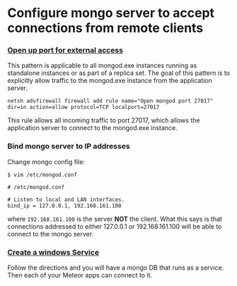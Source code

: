 # Configure mongo server to accept connections from remote clients

### [Open up port for external access](https://docs.mongodb.com/manual/tutorial/configure-windows-netsh-firewall/#traffic-to-and-from-mongod-exe-instances)

This pattern is applicable to all mongod.exe instances running as standalone instances or as part of a replica set. The goal of
this pattern is to explicitly allow traffic to the mongod.exe instance from the application server.

`netsh advfirewall firewall add rule name="Open mongod port 27017" dir=in action=allow protocol=TCP localport=27017`

This rule allows all incoming traffic to port 27017, which allows the application server to connect to the mongod.exe instance.

### Bind mongo server to IP addresses

Change mongo config file:

```
$ vim /etc/mongod.conf

# /etc/mongod.conf

# Listen to local and LAN interfaces.
bind_ip = 127.0.0.1, 192.168.161.100
```
where `192.168.161.100` is the server **NOT** the client.  What this says is that connections addressed to either 127.0.0.1 or 192.168.161.100
will be able to connect to the mongo server.

### [Create a windows Service](https://docs.mongodb.com/manual/tutorial/install-mongodb-on-windows/#manually-create-a-windows-service-for-mongodb-community-edition)
Follow the directions and you will have a mongo DB that runs as a service.  Then each of your Meteor apps can connect to it.
